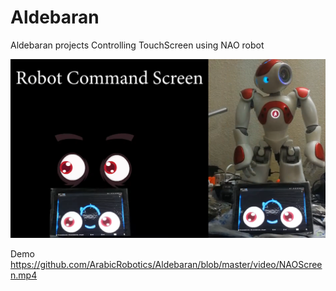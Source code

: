 # Aldebaran
Aldebaran projects
Controlling TouchScreen using NAO robot

[![Watch the video](https://github.com/ArabicRobotics/Aldebaran/blob/master/video/Media/2021-01-27_14-11-14.png)](https://www.youtube.com/watch?v=1RyJ6Jyk7p4)


Demo https://github.com/ArabicRobotics/Aldebaran/blob/master/video/NAOScreen.mp4
